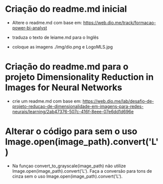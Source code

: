 # Criação do readme.md inicial

- Altere o readme.md com base em: https://web.dio.me/track/formacao-power-bi-analyst

- traduza o texto de leiame.md para o Inglês

- coloque as imagens ./img/dio.png e LogoMLS.jpg

# Criação do readme.md para o projeto Dimensionality Reduction in Images for Neural Networks

- crie um readme.md com base em: https://web.dio.me/lab/desafio-de-projeto-reducao-de-dimensionalidade-em-imagens-para-redes-neurais/learning/2ab47376-507c-416f-8eee-07e6dd1d696e

# Alterar o código para sem o uso Image.open(image_path).convert('L')
- Na funçao convert_to_grayscale(image_path) não utilize Image.open(image_path).convert('L'). Faça a conversão para tons de cinza sem o uso Image.open(image_path).convert('L').


